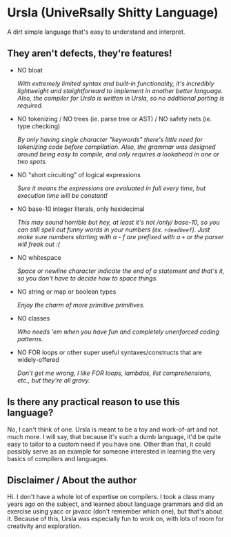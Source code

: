 # Ursla (UniveRsally Shitty Language)

A dirt simple language that's easy to understand and interpret.

## They aren't defects, they're features!

* NO bloat

    *With extremely limited syntax and built-in functionality, it's incredibly lightweight and staightforward to implement in another better language. Also, the compiler for Ursla is written in Ursla, so no additional porting is required.*

* NO tokenizing / NO trees (ie. parse tree or AST) / NO safety nets (ie. type checking)

    *By only having single character "keywords" there's little need for tokenizing code before compilation. Also, the grammar was designed around being easy to compile, and only requires a lookahead in one or two spots.*

* NO "short circuiting" of logical expressions

    *Sure it means the expressions are evaluated in full every time, but execution time will be constant!*

* NO base-10 integer literals, only hexidecimal

    *This may sound horrible but hey, at least it's not /only/ base-10, so you can still spell out funny words in your numbers (ex. `+deadbeef`). Just make sure numbers starting with a - f are prefixed with a `+` or the parser will freak out :(*

* NO whitespace

    *Space or newline character indicate the end of a statement and that's it, so you don't have to decide how to space things.*

* NO string or map or boolean types

    *Enjoy the charm of more primitive primitives.*

* NO classes

    *Who needs 'em when you have fun and completely unenforced coding patterns.*

* NO FOR loops or other super useful syntaxes/constructs that are widely-offered

    *Don't get me wrong, I like FOR loops, lambdas, list comprehensions, etc., but they're all gravy.*

## Is there any practical reason to use this language?

No, I can't think of one. Ursla is meant to be a toy and work-of-art and not much more. I will say, that because it's such a dumb language, it'd be quite easy to tailor to a custom need if you have one. Other than that, it could possibly serve as an example for someone interested in learning the very basics of compilers and languages.

## Disclaimer / About the author

Hi. I don't have a whole lot of expertise on compilers. I took a class many years ago on the subject, and learned about language grammars and did an exercise using yacc or javacc (don't remember which one), but that's about it. Because of this, Ursla was especially fun to work on, with lots of room for creativity and exploration.